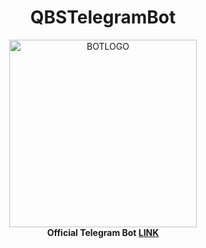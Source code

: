 
<h1 align="center">QBSTelegramBot</h1>

<p align="center">
  <img width="300px" height="300px" src="https://quantumbyteofficial.000webhostapp.com/QuantumDrive/GitDrive/botlogo.png" alt="BOTLOGO"><br>
  <b>Official Telegram Bot <a href="http://t.me/QuantumByteStudios_bot">LINK</a></b>
</p>

